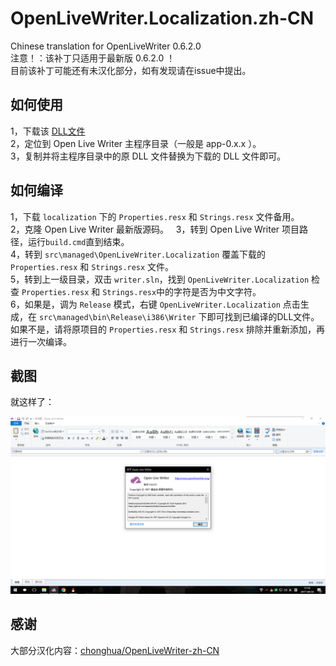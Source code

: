 # OpenLiveWriter.Localization.zh-CN
Chinese translation for OpenLiveWriter 0.6.2.0  
注意！：该补丁只适用于最新版 0.6.2.0 ！    
目前该补丁可能还有未汉化部分，如有发现请在issue中提出。

## 如何使用
1，下载该 [DLL文件](https://github.com/LiarOnce/OpenLiveWriter.Localization.zh-CN/raw/master/OpenLiveWriter.Localization.dll)  
2，定位到 Open Live Writer 主程序目录（一般是 app-0.x.x ）。  
3，复制并将主程序目录中的原 DLL 文件替换为下载的 DLL 文件即可。

## 如何编译
1，下载 `localization` 下的 `Properties.resx` 和 `Strings.resx` 文件备用。  
2，克隆 Open Live Writer 最新版源码。  
3，转到 Open Live Writer 项目路径，运行`build.cmd`直到结束。  
4，转到 `src\managed\OpenLiveWriter.Localization` 覆盖下载的 `Properties.resx` 和 `Strings.resx` 文件。  
5，转到上一级目录，双击 `writer.sln`，找到 `OpenLiveWriter.Localization` 检查 `Properties.resx` 和 `Strings.resx`中的字符是否为中文字符。  
6，如果是，调为 `Release` 模式，右键 `OpenLiveWriter.Localization` 点击生成，在 `src\managed\bin\Release\i386\Writer` 下即可找到已编译的DLL文件。如果不是，请将原项目的 `Properties.resx` 和 `Strings.resx` 排除并重新添加，再进行一次编译。  

## 截图
就这样了：  

![screenshot](./screenshot.png)

## 感谢

大部分汉化内容：[chonghua/OpenLiveWriter-zh-CN](https://github.com/chonghua/OpenLiveWriter-zh-CN)
